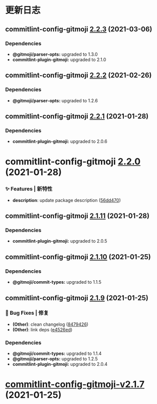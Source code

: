 # 更新日志

## commitlint-config-gitmoji [2.2.3](https://github.com/arvinxx/gitmoji-commit-workflow/compare/commitlint-config-gitmoji@2.2.2...commitlint-config-gitmoji@2.2.3) (2021-03-06)





### Dependencies

* **@gitmoji/parser-opts:** upgraded to 1.3.0
* **commitlint-plugin-gitmoji:** upgraded to 2.1.0

## commitlint-config-gitmoji [2.2.2](https://github.com/arvinxx/gitmoji-commit-workflow/compare/commitlint-config-gitmoji@2.2.1...commitlint-config-gitmoji@2.2.2) (2021-02-26)





### Dependencies

* **@gitmoji/parser-opts:** upgraded to 1.2.6

## commitlint-config-gitmoji [2.2.1](https://github.com/arvinxx/gitmoji-commit-workflow/compare/commitlint-config-gitmoji@2.2.0...commitlint-config-gitmoji@2.2.1) (2021-01-28)





### Dependencies

* **commitlint-plugin-gitmoji:** upgraded to 2.0.6

# commitlint-config-gitmoji [2.2.0](https://github.com/arvinxx/gitmoji-commit-workflow/compare/commitlint-config-gitmoji@2.1.11...commitlint-config-gitmoji@2.2.0) (2021-01-28)


### ✨ Features | 新特性

* **description**: update package description ([56dd470](https://github.com/arvinxx/gitmoji-commit-workflow/commit/56dd470))

## commitlint-config-gitmoji [2.1.11](https://github.com/arvinxx/gitmoji-commit-workflow/compare/commitlint-config-gitmoji@2.1.10...commitlint-config-gitmoji@2.1.11) (2021-01-28)





### Dependencies

* **commitlint-plugin-gitmoji:** upgraded to 2.0.5

## commitlint-config-gitmoji [2.1.10](https://github.com/arvinxx/gitmoji-commit-workflow/compare/commitlint-config-gitmoji@2.1.9...commitlint-config-gitmoji@2.1.10) (2021-01-25)





### Dependencies

* **@gitmoji/commit-types:** upgraded to 1.1.5

## commitlint-config-gitmoji [2.1.9](https://github.com/arvinxx/gitmoji-commit-workflow/compare/commitlint-config-gitmoji@2.1.8...commitlint-config-gitmoji@2.1.9) (2021-01-25)


### 🐛 Bug Fixes | 修复

* **(Other)**: clean changelog ([8479426](https://github.com/arvinxx/gitmoji-commit-workflow/commit/8479426))
* **(Other)**: link deps ([e4526ed](https://github.com/arvinxx/gitmoji-commit-workflow/commit/e4526ed))





### Dependencies

* **@gitmoji/commit-types:** upgraded to 1.1.4
* **@gitmoji/parser-opts:** upgraded to 1.2.5
* **commitlint-plugin-gitmoji:** upgraded to 2.0.4

# [commitlint-config-gitmoji-v2.1.7](https://github.com/arvinxx/gitmoji-commit-workflow/compare/commitlint-config-gitmoji-v2.1.6...commitlint-config-gitmoji-v2.1.7) (2021-01-25)
